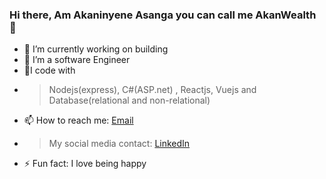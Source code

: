 ### Hi there, Am Akaninyene Asanga you can call me AkanWealth 👋


- 🔭 I’m currently working on building
- 🌱 I’m a software Engineer 
- 🌱I code with 
- >Nodejs(express), C#(ASP.net) , Reactjs, Vuejs and Database(relational and non-relational)
- 📫 How to reach me: <a href = "mailto: akan.asanga@gmail.com">Email</a>
- > My social media contact: 
   <a href="https://www.linkedin.com/in/akaninyene-asanga-895508151/">LinkedIn</a>
- ⚡ Fun fact: I love being happy
